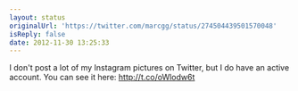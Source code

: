```yaml
---
layout: status
originalUrl: 'https://twitter.com/marcgg/status/274504439501570048'
isReply: false
date: 2012-11-30 13:25:33
---
```


I don't post a lot of my Instagram pictures on Twitter, but I do have an active account. You can see it here: http://t.co/oWlodw6t
